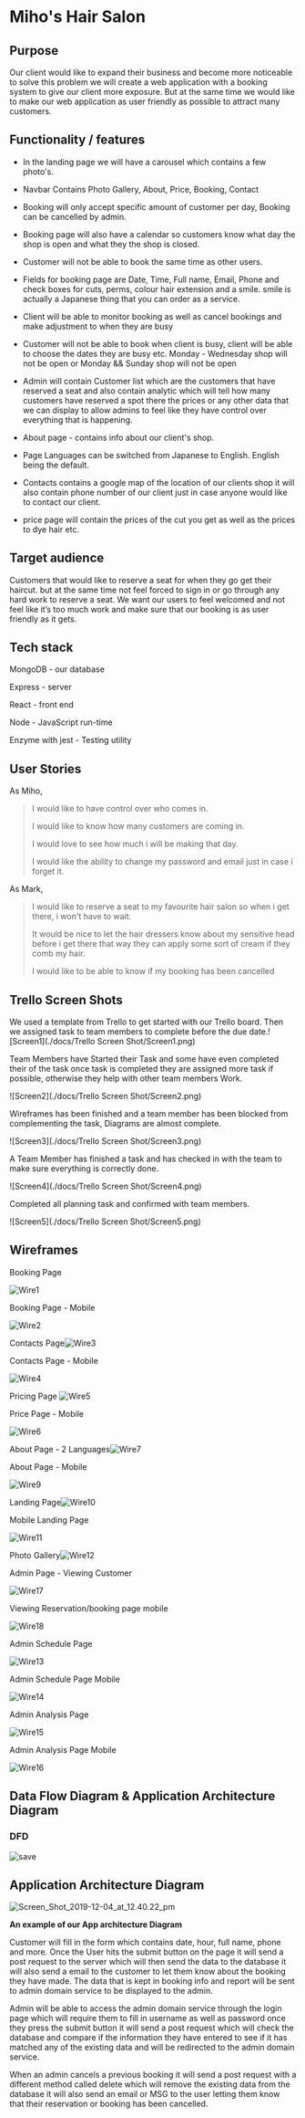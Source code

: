# Miho's Hair Salon



## Purpose

Our client would like to expand their business and become more noticeable to solve this problem we will create a web application with a booking system to give our client more exposure. But at the same time we would like to make our web application as user friendly as possible to attract many customers.



## Functionality / features

- In the landing page we will have a carousel which contains a few photo's. 

- Navbar Contains Photo Gallery, About, Price, Booking, Contact

- Booking will only accept specific amount of customer per day, Booking can be cancelled by admin.

- Booking page will also have a calendar so customers know what day the shop is open and what they the shop is closed.

- Customer will not be able to book the same time as other users.

- Fields for booking page are Date, Time, Full name, Email, Phone and check boxes for cuts, perms, colour hair extension and a smile. smile is actually a Japanese thing that you can order as a service.

- Client will be able to monitor booking as well as cancel bookings and make adjustment to when they are busy

- Customer will not be able to book when client is busy, client will be able to choose the dates they are busy etc. Monday - Wednesday shop will not be open or Monday && Sunday shop will not be open

- Admin will contain Customer list which are the customers that have reserved a seat and also contain analytic which will tell how many customers have reserved a spot there the prices or any other data that we can display to allow admins to feel like they have control over everything that is happening.

- About page - contains info about our client's shop.

- Page Languages can be switched from Japanese to English. English being the default.

- Contacts contains a google map of the location of our clients shop it will also contain phone number of our client just in case anyone would like to contact our client.

- price page will contain the prices of the cut you get as well as the prices to dye hair etc.

  

  

## Target audience

Customers that would like to reserve a seat for when they go get their haircut. but at the same time not feel  forced to sign in or go through any hard work to reserve a seat. We want our users to feel welcomed and not feel like it’s too much work and make sure that our booking is as user friendly as it gets.



## Tech stack

MongoDB - our database

Express - server

React - front end

Node - JavaScript run-time

Enzyme with jest - Testing utility

## User Stories

As Miho,

> I would like to have control over who comes in.
>
> I would like to know how many customers are coming in.
>
> I would love to see how much i will be making that day.
>
> I would like the ability to change my password and email just in case i forget it.

As Mark,

> I would like to reserve a seat to my favourite hair salon so when i get there, i won't have to wait.
>
> It would be nice to let the hair dressers know about my sensitive head before i get there that way they can apply some sort of cream if they comb my hair.
>
> I would like to be able to know if my booking has been cancelled 

## Trello Screen Shots

We used a template from Trello to get started with our Trello board.  Then we assigned task to team members to complete before the due date.![Screen1](./docs/Trello Screen Shot/Screen1.png)

Team Members have Started their Task and some have even completed their of the task once task is completed they are assigned more task if possible, otherwise they help with other team members Work.

![Screen2](./docs/Trello Screen Shot/Screen2.png)

Wireframes has been finished and a team member has been blocked from complementing the task, Diagrams are almost complete.

![Screen3](./docs/Trello Screen Shot/Screen3.png)

A Team Member has finished a task and has checked in with the team to make sure everything is correctly done.

![Screen4](./docs/Trello Screen Shot/Screen4.png)

Completed all planning task and confirmed with team members.

![Screen5](./docs/Trello Screen Shot/Screen5.png)





## Wireframes 

Booking Page

![Wire1](./docs/Wireframe/Wire1.png)



Booking Page - Mobile

![Wire2](./docs/Wireframe/Wire2.png)

Contacts Page![Wire3](./docs/Wireframe/Wire3.png)

Contacts Page - Mobile

![Wire4](./docs/Wireframe/Wire4.png)

Pricing Page ![Wire5](./docs/Wireframe/Wire5.png)

Price Page - Mobile

![Wire6](./docs/Wireframe/Wire6.png)

About Page - 2 Languages![Wire7](./docs/Wireframe/Wire8.png)

About Page - Mobile

![Wire9](./docs/Wireframe/Wire9.png)

Landing Page![Wire10](./docs/Wireframe/Wire10.png)

Mobile Landing Page

![Wire11](./docs/Wireframe/Wire11.png)

Photo Gallery![Wire12](./docs/Wireframe/Wire12.png)

Admin Page - Viewing Customer

![Wire17](./docs/Wireframe/Wire17.png)

Viewing Reservation/booking page mobile

![Wire18](./docs/Wireframe/Wire18.png)

Admin Schedule Page

![Wire13](./docs/Wireframe/Wire13.png)

Admin Schedule Page Mobile

![Wire14](./docs/Wireframe/Wire14.png)

Admin Analysis Page

![Wire15](./docs/Wireframe/Wire15.png)

Admin Analysis Page Mobile

![Wire16](./docs/Wireframe/Wire16.png)

## Data Flow Diagram & Application Architecture Diagram

### DFD

![save](./docs/save.png)

## Application Architecture Diagram

![Screen_Shot_2019-12-04_at_12.40.22_pm](./docs/Screen_Shot_2019-12-04_at_12.40.22_pm.png)

**An example of our App architecture Diagram**

Customer will fill in the form which contains date, hour, full name, phone and more. Once the User hits the submit button on the page it will send a post request to the server which will then send the data to the database it will also send a email to the customer to let them know about the booking they have made. The data that is kept in booking info and report will be sent to admin domain service to be displayed to the admin.

Admin will be able to access the admin domain service through the login page which will require them to fill in username as well as password once they press the submit button it will send a post request which will check the database and compare if the information they have entered to see if it has matched any of the existing data and will be redirected to the admin domain service.

When an admin cancels a previous booking it will send a post request with a different method called delete which will remove the existing data from the database it will also send an email or MSG to the user letting them know that their reservation or booking has been cancelled.